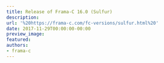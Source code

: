 ```yaml
---
title: Release of Frama-C 16.0 (Sulfur)
description:
url: '%20https://frama-c.com/fc-versions/sulfur.html%20'
date: 2017-11-29T00:00:00-00:00
preview_image:
featured:
authors:
- frama-c
---
```



